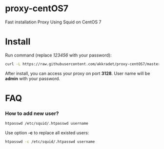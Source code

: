# proxy-centOS7
Fast installation Proxy Using Squid on CentOS 7

Install
=======

Run command (replace *123456* with your password):

```bash
curl -L https://raw.githubusercontent.com/akkradet/proxy-centOS7/master/install.sh | PROXY_PASS=123456 sh
```

After install, you can access your proxy on port **3128**.
User name will be **admin** with your password.


FAQ
===

### How to add new user?

```bash
htpasswd /etc/squid/.htpasswd username
```

Use option **-c** to replace all existed users:

```bash
htpasswd -c /etc/squid/.htpasswd username
```
